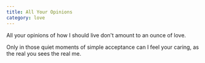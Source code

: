 ```yaml
---
title: All Your Opinions
category: love
---
```


All your opinions
of how I should live
don't amount
to an ounce
of love.

Only in those
quiet moments
of simple acceptance
can I feel your caring,
as the real you
sees the real me.
